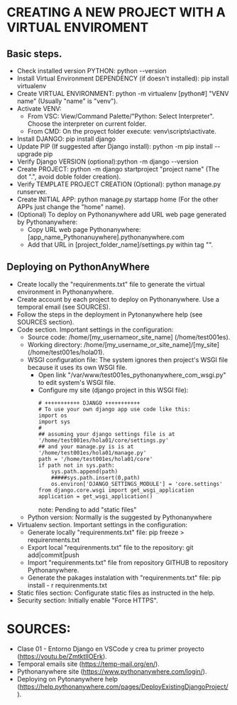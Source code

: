 # CREATING A NEW PROJECT WITH A VIRTUAL ENVIROMENT

## Basic steps.
- Check installed version PYTHON: python --version
- Install Virtual Environment DEPENDENCY (if doesn't installed): pip install virtualenv
- Create VIRTUAL ENVIRONMENT: python -m virtualenv [python#] "VENV name" (Usually "name" is "venv").
- Activate VENV:
    + From VSC: View/Command Palette/"Python: Select Interpreter". Choose the interpreter on current folder.
    + From CMD: On the proyect folder execute: venv\scripts\activate.
- Install DJANGO: pip install django
- Update PIP (If suggested after Django install): python -m pip install --upgrade pip
- Verify Django VERSION (optional):python -m django --version
- Create PROJECT: python -m django startproject "project name" (The dot ".", avoid doble folder creation).
- Verify TEMPLATE PROJECT CREATION (Optional): python manage.py runserver.
- Create INITIAL APP: python manage.py startapp home (For the other APPs just change the "home" name).
- (Optional) To deploy on Pythonanywhere add URL web page generated by Pythonanywhere: 
    + Copy URL web page Pythonanywhere: [app_name_Pythonanuywhere].pythonanywhere.com
    + Add that URL in [project_folder_name]/settings.py within tag "".

## Deploying on PythonAnyWhere
- Create locally the "requirenments.txt" file to generate the virtual environment in Pythonanywhere.
- Create account by each project to deploy on Pythonanywhere. Use a temporal email (see SOURCES).
- Follow the steps in the deployment in Pytonanywhere help (see SOURCES section). 
- Code section. Important settings in the configuration:
    + Source code:              /home/[my_usernameor_site_name] (/home/test001es).
    + Working directory:        /home/[my_username_or_site_name]/[my_site] (/home/test001es/hola01).
    + WSGI configuration file:  The system ignores then project's WSGI file because it uses its own WSGI file.
        * Open link "/var/www/test001es_pythonanywhere_com_wsgi.py" to edit system's WSGI file.
        * Configure my site (django project in this WSGI file):
            ```
            # +++++++++++ DJANGO +++++++++++
            # To use your own django app use code like this:
            import os
            import sys
            #
            ## assuming your django settings file is at '/home/test001es/hola01/core/settings.py'
            ## and your manage.py is is at '/home/test001es/hola01/manage.py'
            path = '/home/test001es/hola01/core'
            if path not in sys.path:
                sys.path.append(path)
                #####sys.path.insert(0,path)
                os.environ['DJANGO_SETTINGS_MODULE'] = 'core.settings'
            from django.core.wsgi import get_wsgi_application
            application = get_wsgi_application()
            ```
            note: Pending to add "static files"
    + Python version: Normally is the suggested by Pythonanywhere
- Virtualenv section. Important settings in the configuration:
    + Generate locally "requirenments.txt" file: pip freeze > requirenments.txt
    + Export local "requirenments.txt" file to the repository: git add|commit|push
    + Import "requirenments.txt" file from repository GITHUB to repository Pythonanywhere.
    + Generate the pakages instalation with "requirenments.txt" file: pip install - r requirenments.txt
- Static files section: Configurate static files as instructed in the help.
- Security section: Initially enable "Force HTTPS".

# SOURCES:
- Clase 01 - Entorno Django en VSCode y crea tu primer proyecto (https://youtu.be/ZmtktIlOErk).
- Temporal emails site (https://temp-mail.org/en/).
- Pythonanywhere site (https://www.pythonanywhere.com/login/).
- Deploying on Pytonanywhere help (https://help.pythonanywhere.com/pages/DeployExistingDjangoProject/).

